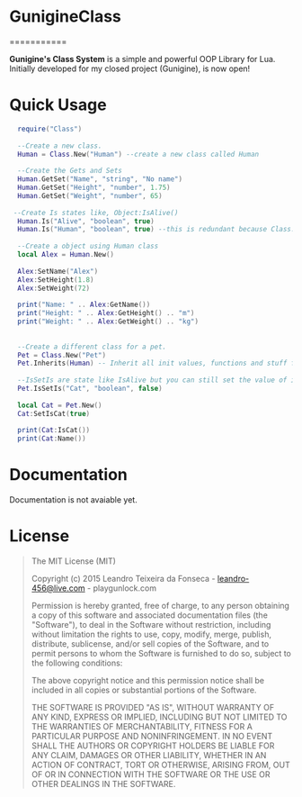 # GunigineClass
===========

__Gunigine's Class System__ is a simple and powerful OOP Library for Lua. Initially developed for my closed project (Gunigine), is now open!

Quick Usage
===========
```lua
  require("Class")
  
  --Create a new class.
  Human = Class.New("Human") --create a new class called Human
  
  --Create the Gets and Sets
  Human.GetSet("Name", "string", "No name")
  Human.GetSet("Height", "number", 1.75)
  Human.GetSet("Weight", "number", 65)
 
 --Create Is states like, Object:IsAlive()
  Human.Is("Alive", "boolean", true)
  Human.Is("Human", "boolean", true) --this is redundant because Class.New do that already.
  
  --Create a object using Human class
  local Alex = Human.New()
  
  Alex:SetName("Alex")
  Alex:SetHeight(1.8)
  Alex:SetWeight(72)
  
  print("Name: " .. Alex:GetName())
  print("Height: " .. Alex:GetHeight() .. "m")
  print("Weight: " .. Alex:GetWeight() .. "kg")
  
  
  --Create a different class for a pet.
  Pet = Class.New("Pet")
  Pet.Inherits(Human) -- Inherit all init values, functions and stuff from Human class.
  
  --IsSetIs are state like IsAlive but you can still set the value of it like SetIsAlive(false)
  Pet.IsSetIs("Cat", "boolean", false)
  
  local Cat = Pet.New()
  Cat:SetIsCat(true)
  
  print(Cat:IsCat())
  print(Cat:Name())
```

Documentation
===========
Documentation is not avaiable yet.

License
===========
>The MIT License (MIT)
>
>Copyright (c) 2015 Leandro Teixeira da Fonseca - leandro-456@live.com - playgunlock.com
>
>Permission is hereby granted, free of charge, to any person obtaining a copy
>of this software and associated documentation files (the "Software"), to deal
>in the Software without restriction, including without limitation the rights
>to use, copy, modify, merge, publish, distribute, sublicense, and/or sell
>copies of the Software, and to permit persons to whom the Software is
>furnished to do so, subject to the following conditions:
>
>The above copyright notice and this permission notice shall be included in
>all copies or substantial portions of the Software.
>
>THE SOFTWARE IS PROVIDED "AS IS", WITHOUT WARRANTY OF ANY KIND, EXPRESS OR
>IMPLIED, INCLUDING BUT NOT LIMITED TO THE WARRANTIES OF MERCHANTABILITY,
>FITNESS FOR A PARTICULAR PURPOSE AND NONINFRINGEMENT. IN NO EVENT SHALL THE
>AUTHORS OR COPYRIGHT HOLDERS BE LIABLE FOR ANY CLAIM, DAMAGES OR OTHER
>LIABILITY, WHETHER IN AN ACTION OF CONTRACT, TORT OR OTHERWISE, ARISING FROM,
>OUT OF OR IN CONNECTION WITH THE SOFTWARE OR THE USE OR OTHER DEALINGS IN
>THE SOFTWARE.
